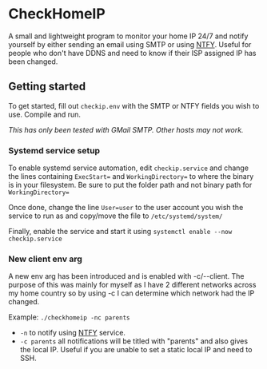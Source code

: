 # CheckHomeIP

A small and lightweight program to monitor your home IP 24/7 and notify yourself by either sending an email using SMTP or using [NTFY](https://ntfy.sh). Useful for people who don't have DDNS and need to know if their ISP assigned IP has been changed.

## Getting started
To get started, fill out `checkip.env` with the SMTP or NTFY fields you wish to use. Compile and run.

*This has only been tested with GMail SMTP. Other hosts may not work.*

### Systemd service setup
To enable systemd service automation, edit `checkip.service` and change the lines containing `ExecStart=` and `WorkingDirectory=` to where the binary is in your filesystem. Be sure to put the folder path and not binary path for `WorkingDirectory=`

Once done, change the line `User=user` to the user account you wish the service to run as and copy/move the file to `/etc/systemd/system/`

Finally, enable the service and start it using `systemctl enable --now checkip.service`


### New client env arg
A new env arg has been introduced and is enabled with -c/--client.
The purpose of this was mainly for myself as I have 2 different networks across my home country so by using -c I can determine which network had the IP changed.

Example: ``./checkhomeip -nc parents``
- ``-n`` to notify using [NTFY](https://ntfy.sh) service.
- ``-c parents`` all notifications will be titled with "parents" and also gives the local IP. Useful if you are unable to set a static local IP and need to SSH. 


